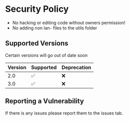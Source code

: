 # Security Policy

  * No hacking or editing code without owners permission!
  * No adding non lan- files to the utils folder

## Supported Versions

Certain versions will go out of date soon

| Version | Supported          | Deprecation       | 
| ------- | ------------------ |------------------ |
| 2.0 | :white_check_mark: |         :x:           | 
| 3.0  | :white_check_mark: |        :x:            | 


## Reporting a Vulnerability

If there is any issues please report them to the issues tab.
